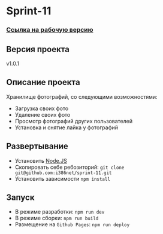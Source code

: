 # Sprint-11

### [Ссылка на рабочую версию](https://i386net.github.io/sprint-11/)

## Версия проекта

v1.0.1

## Описание проекта

Хранилище фотографий, со следующими возможностями:

- Загрузка своих фото
- Удаление своих фото
- Просмотр фотографий других пользователей
- Установка и снятие лайка у фотографий

## Развертывание

- Установить [Node.JS](https://nodejs.org/en/)
- Скопировать себе ребозиторий: `git clone git@github.com:i386net/sprint-11.git`
- Установить зависимости `npm install`

## Запуск

- В режиме разработки: `npm run dev`
- В режиме сборки: `npm run build`
- Размещение на `Github Pages`: `npm run deploy`
